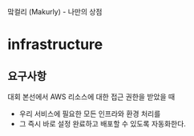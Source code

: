 맠컬리 (Makurly) - 나만의 상점

# infrastructure

## 요구사항
대회 본선에서 AWS 리소스에 대한 접근 권한을 받았을 때
* 우리 서비스에 필요한 모든 인프라와 환경 처리를
* 그 즉시 바로 설정 완료하고 배포할 수 있도록 자동화한다.
